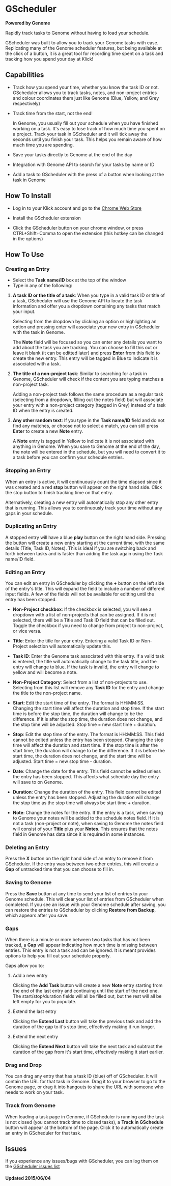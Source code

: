 # GScheduler
**Powered by Genome**

Rapidly track tasks to Genome without having to load your schedule.

GScheduler was built to allow you to track your Genome tasks with ease. Replicating many of the Genome scheduler features, but being available at the click of a button, it is a great tool for recording time spent on a task and tracking how you spend your day at Klick!

## Capabilities

- Track how you spend your time, whether you know the task ID or not. GScheduler allows you to track tasks, notes, and non-project entries and colour coordinates them just like Genome (Blue, Yellow, and Grey respectively)

- Track time from the start, not the end!

    In Genome, you usually fill out your schedule when you have finished working on a task. It's easy to lose track of how much time you spent on a project. Track your task in GScheduler and it will tick away the seconds until you finish your task. This helps you remain aware of how much time you are spending.

- Save your tasks directly to Genome at the end of the day

- Integration with Genome API to search for your tasks by name or ID

- Add a task to GScheduler with the press of a button when looking at the task in Genome


## How To Install

- Log in to your Klick account and go to the [Chrome Web Store](https://chrome.google.com/webstore/category/for_your_domain)

- Install the GScheduler extension

- Click the GScheduler button on your chrome window, or press CTRL+Shift+Comma to open the extension (this hotkey can be changed in the options)

## How To Use

### Creating an Entry

- Select the **Task name/ID** box at the top of the window
- Type in any of the following:

1. **A task ID or the title of a task**: When you type in a valid task ID or title of a task, GScheduler will use the Genome API to locate the task information and offer you a dropdown containing any tasks that match your input.

    Selecting from the dropdown by clicking an option or highlighting an option and pressing enter will associate your new entry in GScheduler with the task in Genome.

    The **Note** field will be focused so you can enter any details you want to add about the task you are tracking. You can choose to fill this out or leave it blank (it can be editted later) and press **Enter** from this field to create the new entry. This entry will be tagged in Blue to indicate it is associated with a task.

2. **The title of a non-project task**: Similar to searching for a task in Genome, GScheduler will check if the content you are typing matches a non-project task.

    Adding a non-project task follows the same procedure as a regular task (selecting from a dropdown, filling out the notes field) but will associate your entry with a non-project category (tagged in Grey) instead of a task ID when the entry is created.

3. **Any other random text**: If you type in the **Task name/ID** field and do not find any matches, or choose not to select a match, you can still press **Enter** to create a new **Note** entry.

    A **Note** entry is tagged in Yellow to indicate it is not associated with anything in Genome. When you save to Genome at the end of the day, the note will be entered in the schedule, but you will need to convert it to a task before you can confirm your schedule entries.

### Stopping an Entry

When an entry is active, it will continuously count the time elapsed since it was created and a red **stop** button will appear on the right hand side. Click the stop button to finish tracking time on that entry.

Alternatively, creating a new entry will automatically stop any other entry that is running. This allows you to continuously track your time without any gaps in your schedule.

### Duplicating an Entry

A stopped entry will have a blue **play** button on the right hand side. Pressing the button will create a new entry starting at the current time, with the same details (Title, Task ID, Notes). This is ideal if you are switching back and forth between tasks and is faster than adding the task again using the Task name/ID field.

### Editing an Entry

You can edit an entry in GScheduler by clicking the **+** button on the left side of the entry's title. This will expand the field to include a number of different input fields. A few of the fields will not be available for editting until the entry has been stopped.

- **Non-Project checkbox**: If the checkbox is selected, you will see a dropdown with a list of non-projects that can be assigned. If it is not selected, there will be a Title and Task ID field that can be filled out. Toggle the checkbox if you need to change from project to non-project, or vice versa.

- **Title**: Enter the title for your entry. Entering a valid Task ID or Non-Project selection will automatically update this.

- **Task ID**: Enter the Genome task associated with this entry. If a valid task is entered, the title will automatically change to the task title, and the entry will change to blue. If the task is invalid, the entry will change to yellow and will become a note.

- **Non-Project Category**: Select from a list of non-projects to use. Selecting from this list will remove any **Task ID** for the entry and change the title to the non-project name.

- **Start**: Edit the start time of the entry. The format is HH:MM:SS. Changing the start time will affect the duration and stop time. If the start time is before the stop time, the duration will change to be the difference. If it is after the stop time, the duration does not change, and the stop time will be adjusted. Stop time = new start time + duration.

- **Stop**: Edit the stop time of the entry. The format is HH:MM:SS. This field cannot be edited unless the entry has been stopped. Changing the stop time will affect the duration and start time. If the stop time is after the start time, the duration will change to be the difference. If it is before the start time, the duration does not change, and the start time will be adjusted. Start time = new stop time - duration.

- **Date**: Change the date for the entry. This field cannot be edited unless the entry has been stopped. This affects what schedule day the entry will save to on Genome.

- **Duration**: Change the duration of the entry. This field cannot be edited unless the entry has been stopped. Adjusting the duration will change the stop time as the stop time will always be start time + duration.

- **Note**: Change the notes for the entry. If the entry is a task, when saving to Genome your notes will be added to the schedule notes field. If it is not a task (non-project or note), when saving to Genome the notes field will consist of your **Title** plus your **Notes**. This ensures that the notes field in Genome has data since it is required in some instances.

### Deleting an Entry

Press the **X** button on the right hand side of an entry to remove it from GScheduler. If the entry was between two other entries, this will create a **Gap** of untracked time that you can choose to fill in.

### Saving to Genome

Press the **Save** button at any time to send your list of entries to your Genome schedule. This will clear your list of entries from GScheduler when completed. If you see an issue with your Genome schedule after saving, you can restore the entries to GScheduler by clicking **Restore from Backup**, which appears after you save.

### Gaps

When there is a minute or more between two tasks that has not been tracked, a **Gap** will appear indicating how much time is missing between entries. This entry is not a task and can be ignored. It is meant provides options to help you fill out your schedule properly.

Gaps allow you to:

1. Add a new entry

    Clicking the **Add Task** button will create a new **Note** entry starting from the end of the last entry and continuing until the start of the next one. The start/stop/duration fields will all be filled out, but the rest will all be left empty for you to populate.

2. Extend the last entry

    Clicking the **Extend Last** button will take the previous task and add the duration of the gap to it's stop time, effectively making it run longer.

3. Extend the next entry

    Clicking the **Extend Next** button will take the next task and subtract the duration of the gap from it's start time, effectively making it start earlier.

### Drag and Drop

You can drag any entry that has a task ID (blue) off of GScheduler. It will contain the URL for that task in Genome. Drag it to your browser to go to the Genome page, or drag it into hangouts to share the URL with someone who needs to work on your task.

### Track from Genome

When loading a task page in Genome, if GScheduler is running and the task is not closed (you cannot track time to closed tasks), a **Track in GSchedule** button will appear at the bottom of the page. Click it to automatically create an entry in GScheduler for that task.

## Issues

If you experience any issues/bugs with GScheduler, you can log them on the [GScheduler issues list](https://github.com/iDVB/chrome-gscheduler/issues)


#### Updated 2015/06/04
